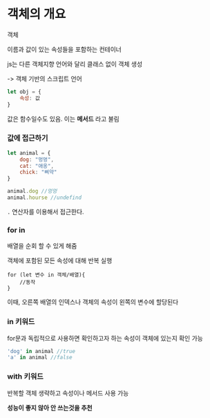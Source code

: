 # 객체의 개요

객체

이름과 값이 있는 속성들을 포함하는 컨테이너

js는 다른 객체지향 언어와 달리 클래스 없이 객체 생성

-> 객체 기반의 스크립트 언어

```js
let obj = {
	속성: 값
}
```

값은 함수일수도 있음. 이는 **메서드** 라고 불림

### 값에 접근하기

```js
let animal = {
	dog: "멍멍",
	cat: "애옹",
	chick: "삐약"
}

animal.dog //멍멍
animal.hourse //undefind
```

`.` 연산자를 이용해서 접근한다.



### for in

배열을 순회 할 수 있게 해줌

객체에 포함된 모든 속성에 대해 반복 실행

```
for (let 변수 in 객체/배열){
	//동작
}
```

이때, 오른쪽 배열의 인덱스나 객체의 속성이 왼쪽의 변수에 할당된다



### in 키워드

for문과 독립적으로 사용하면 확인하고자 하는 속성이 객체에 있는지 확인 가능

```js
'dog' in animal //true
'a' in animal //false
```



### with 키워드

반복할 객체 생략하고 속성이나 메서드 사용 가능

**성능이 좋지 않아 안 쓰는것을 추천**

